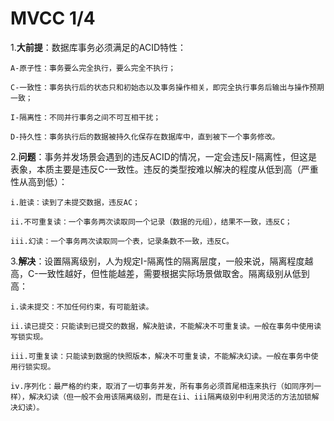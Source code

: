 # MVCC 1/4 #
1.**大前提**：数据库事务必须满足的ACID特性：  

    A-原子性：事务要么完全执行，要么完全不执行；
    
    C-一致性：事务执行后的状态只和初始态以及事务操作相关，即完全执行事务后输出与操作预期一致；
    
    I-隔离性：不同并行事务之间不可互相干扰；
    
    D-持久性：事务执行后的数据被持久化保存在数据库中，直到被下一个事务修改。
    
2.**问题**：事务并发场景会遇到的违反ACID的情况，一定会违反I-隔离性，但这是表象，本质主要是违反C-一致性。违反的类型按难以解决的程度从低到高（严重性从高到低）：  

    i.脏读：读到了未提交数据，违反AC；
  
    ii.不可重复读：一个事务两次读取同一个记录（数据的元组），结果不一致，违反C；
  
    iii.幻读：一个事务两次读取同一个表，记录条数不一致，违反C。
3.**解决**：设置隔离级别，人为规定I-隔离性的隔离层度，一般来说，隔离程度越高，C-一致性越好，但性能越差，需要根据实际场景做取舍。隔离级别从低到高：  

    i.读未提交：不加任何约束，有可能脏读。
    
    ii.读已提交：只能读到已提交的数据，解决脏读，不能解决不可重复读。一般在事务中使用读写锁实现。
    
    iii.可重复读：只能读到数据的快照版本，解决不可重复读，不能解决幻读。一般在事务中使用行锁实现。
    
    iv.序列化：最严格的约束，取消了一切事务并发，所有事务必须首尾相连来执行（如同序列一样），解决幻读（但一般不会用该隔离级别，而是在ii、iii隔离级别中利用灵活的方法加锁解决幻读）。
